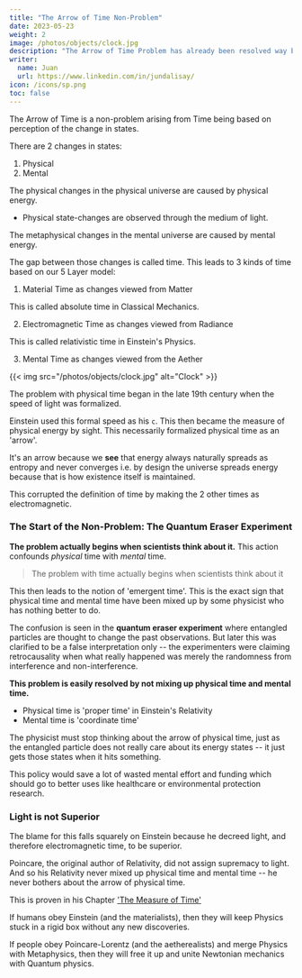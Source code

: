 ```yaml
---
title: "The Arrow of Time Non-Problem"
date: 2023-05-23
weight: 2
image: /photos/objects/clock.jpg
description: "The Arrow of Time Problem has already been resolved way back by Parmenides, again by Avicenna, and again by Descartes, Hume, and Hegel."
writer:
  name: Juan
  url: https://www.linkedin.com/in/jundalisay/
icon: /icons/sp.png
toc: false
---
```




The Arrow of Time is a non-problem arising from Time being based on perception of the change in states.

There are 2 changes in states: 

1. Physical
2. Mental

The physical changes in the physical universe are caused by physical energy.
- Physical state-changes are observed through the medium of light.

The metaphysical changes in the mental universe are caused by mental energy.


The gap between those changes is called time. This leads to 3 kinds of time based on our 5 Layer model:


1. Material Time as changes viewed from Matter

This is called absolute time in Classical Mechanics. 

2. Electromagnetic Time as changes viewed from Radiance

This is called relativistic time in Einstein's Physics. 

3. Mental Time as changes viewed from the Aether


{{< img src="/photos/objects/clock.jpg" alt="Clock" >}}


The problem with physical time began in the late 19th century when the speed of light was formalized.

Einstein used this formal speed as his `c`. This then became the measure of physical energy by sight.
This necessarily formalized physical time as an 'arrow'.

It's an arrow because we **see** that energy always naturally spreads as entropy and never converges i.e. by design the universe spreads energy because that is how existence itself is maintained.

This corrupted the definition of time by making the 2 other times as electromagnetic. 



### The Start of the Non-Problem: The Quantum Eraser Experiment 

**The problem actually begins when scientists think about it.** This action confounds *physical* time with *mental* time.

> The problem with time actually begins when scientists think about it


This then leads to the notion of 'emergent time'. This is the exact sign that physical time and mental time have been mixed up by some physicist who has nothing better to do.


The confusion is seen in the **quantum eraser experiment** where entangled particles are thought to change the past observations. But later this was clarified to be a false interpretation only -- the experimenters were claiming retrocausality when what really happened was merely the randomness from interference and non-interference.  

<!-- Mental time in the physical context is explained by quantum mechanics. In quantum mechanics, such as in the , particles **teleport** instead of going back in time.

However, physics interprets it as going back in time because energy is always in a space and therefore time is the variable -- the particle 'goes back' into a previous energy state. -->

**This problem is easily resolved by not mixing up physical time and mental time.** 
- Physical time is 'proper time' in Einstein's Relativity
- Mental time is 'coordinate time' 

The physicist must stop thinking about the arrow of physical time, just as the entangled particle does not really care about its energy states -- it just gets those states when it hits something. 

 <!-- accepts those states, reacting to them without thinking. -->

This policy would save a lot of wasted mental effort and funding which should go to better uses like healthcare or environmental protection research.


### Light is not Superior

The blame for this falls squarely on Einstein because he decreed light, and therefore electromagnetic time, to be superior. 

Poincare, the original author of Relativity, did not assign supremacy to light. And so his Relativity never mixed up physical time and mental time -- he never bothers about the arrow of physical time.

This is proven in his Chapter ['The Measure of Time'](https://en.wikisource.org/wiki/The_Measure_of_Time)

If humans obey Einstein (and the materialists), then they will keep Physics stuck in a rigid box without any new discoveries.

If people obey Poincare-Lorentz (and the aetherealists) and merge Physics with Metaphysics, then they will free it up and unite Newtonian mechanics with Quantum physics.

<!-- If you believe that science should stay stuck and that the planet should heat itself up and cause life to go extinct (since there is no scientific solution), then Einstein logically is a genius. 

But if you believe that science should progress and we can get out of this heated planet by quantum teleportation and faster-than-light travel, then it follows that Einstein is a sophist who trapped humans in an extinction box, achieved faster with nuclear weapons which he himself promoted.
 -->